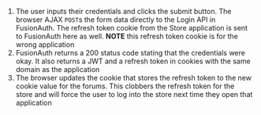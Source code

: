 1. The user inputs their credentials and clicks the submit button. The browser AJAX `POST`s the form data directly to the Login API in FusionAuth. The refresh token cookie from the Store application is sent to FusionAuth here as well. **NOTE** this refresh token cookie is for the wrong application
1. FusionAuth returns a 200 status code stating that the credentials were okay. It also returns a JWT and a refresh token in cookies with the same domain as the application
1. The browser updates the cookie that stores the refresh token to the new cookie value for the forums. This clobbers the refresh token for the store and will force the user to log into the store next time they open that application